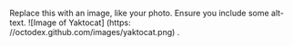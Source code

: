 Replace this with an image, like your photo. Ensure you include some alt-text.
![Image of Yaktocat] (https: //octodex.github.com/images/yaktocat.png) .
